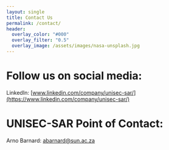 ```yaml
---
layout: single
title: Contact Us
permalink: /contact/
header:
  overlay_color: "#000"
  overlay_filter: "0.5"
  overlay_image: /assets/images/nasa-unsplash.jpg
---
```

# Follow us on social media:
LinkedIn: [www.linkedin.com/company/unisec-sar/](https://www.linkedin.com/company/unisec-sar/)

# UNISEC-SAR Point of Contact:
Arno Barnard: [abarnard@sun.ac.za](mailto:abarnard@sun.ac.za)